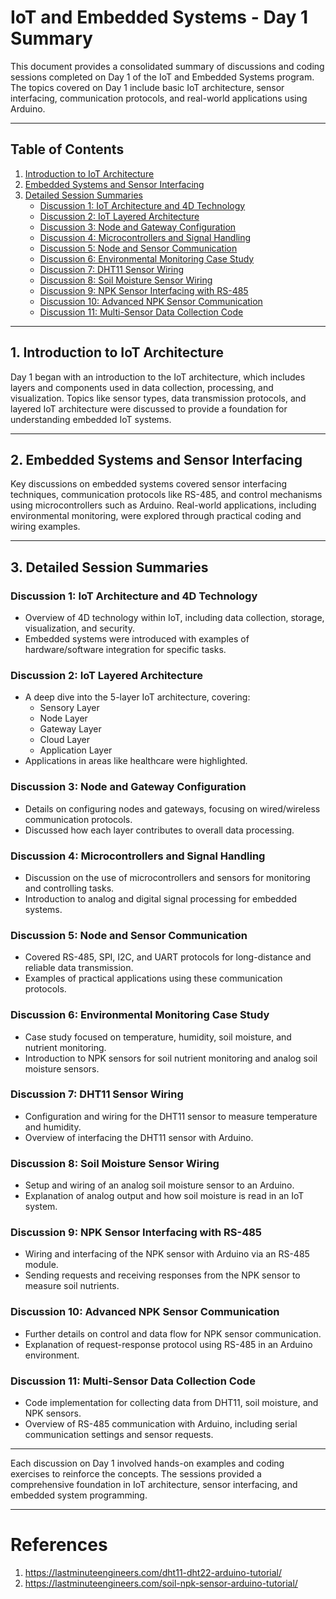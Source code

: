 # IoT and Embedded Systems - Day 1 Summary

This document provides a consolidated summary of discussions and coding sessions completed on Day 1 of the IoT and Embedded Systems program. The topics covered on Day 1 include basic IoT architecture, sensor interfacing, communication protocols, and real-world applications using Arduino.

---

## Table of Contents
1. [Introduction to IoT Architecture](#introduction-to-iot-architecture)
2. [Embedded Systems and Sensor Interfacing](#embedded-systems-and-sensor-interfacing)
3. [Detailed Session Summaries](#detailed-session-summaries)
   - [Discussion 1: IoT Architecture and 4D Technology](#discussion-1-iot-architecture-and-4d-technology)
   - [Discussion 2: IoT Layered Architecture](#discussion-2-iot-layered-architecture)
   - [Discussion 3: Node and Gateway Configuration](#discussion-3-node-and-gateway-configuration)
   - [Discussion 4: Microcontrollers and Signal Handling](#discussion-4-microcontrollers-and-signal-handling)
   - [Discussion 5: Node and Sensor Communication](#discussion-5-node-and-sensor-communication)
   - [Discussion 6: Environmental Monitoring Case Study](#discussion-6-environmental-monitoring-case-study)
   - [Discussion 7: DHT11 Sensor Wiring](#discussion-7-dht11-sensor-wiring)
   - [Discussion 8: Soil Moisture Sensor Wiring](#discussion-8-soil-moisture-sensor-wiring)
   - [Discussion 9: NPK Sensor Interfacing with RS-485](#discussion-9-npk-sensor-interfacing-with-rs-485)
   - [Discussion 10: Advanced NPK Sensor Communication](#discussion-10-advanced-npk-sensor-communication)
   - [Discussion 11: Multi-Sensor Data Collection Code](#discussion-11-multi-sensor-data-collection-code)

---

## 1. Introduction to IoT Architecture

Day 1 began with an introduction to the IoT architecture, which includes layers and components used in data collection, processing, and visualization. Topics like sensor types, data transmission protocols, and layered IoT architecture were discussed to provide a foundation for understanding embedded IoT systems.

---

## 2. Embedded Systems and Sensor Interfacing

Key discussions on embedded systems covered sensor interfacing techniques, communication protocols like RS-485, and control mechanisms using microcontrollers such as Arduino. Real-world applications, including environmental monitoring, were explored through practical coding and wiring examples.

---

## 3. Detailed Session Summaries

### Discussion 1: IoT Architecture and 4D Technology
- Overview of 4D technology within IoT, including data collection, storage, visualization, and security.
- Embedded systems were introduced with examples of hardware/software integration for specific tasks.

### Discussion 2: IoT Layered Architecture
- A deep dive into the 5-layer IoT architecture, covering:
  - Sensory Layer
  - Node Layer
  - Gateway Layer
  - Cloud Layer
  - Application Layer
- Applications in areas like healthcare were highlighted.

### Discussion 3: Node and Gateway Configuration
- Details on configuring nodes and gateways, focusing on wired/wireless communication protocols.
- Discussed how each layer contributes to overall data processing.

### Discussion 4: Microcontrollers and Signal Handling
- Discussion on the use of microcontrollers and sensors for monitoring and controlling tasks.
- Introduction to analog and digital signal processing for embedded systems.

### Discussion 5: Node and Sensor Communication
- Covered RS-485, SPI, I2C, and UART protocols for long-distance and reliable data transmission.
- Examples of practical applications using these communication protocols.

### Discussion 6: Environmental Monitoring Case Study
- Case study focused on temperature, humidity, soil moisture, and nutrient monitoring.
- Introduction to NPK sensors for soil nutrient monitoring and analog soil moisture sensors.

### Discussion 7: DHT11 Sensor Wiring
- Configuration and wiring for the DHT11 sensor to measure temperature and humidity.
- Overview of interfacing the DHT11 sensor with Arduino.

### Discussion 8: Soil Moisture Sensor Wiring
- Setup and wiring of an analog soil moisture sensor to an Arduino.
- Explanation of analog output and how soil moisture is read in an IoT system.

### Discussion 9: NPK Sensor Interfacing with RS-485
- Wiring and interfacing of the NPK sensor with Arduino via an RS-485 module.
- Sending requests and receiving responses from the NPK sensor to measure soil nutrients.

### Discussion 10: Advanced NPK Sensor Communication
- Further details on control and data flow for NPK sensor communication.
- Explanation of request-response protocol using RS-485 in an Arduino environment.

### Discussion 11: Multi-Sensor Data Collection Code
- Code implementation for collecting data from DHT11, soil moisture, and NPK sensors.
- Overview of RS-485 communication with Arduino, including serial communication settings and sensor requests.

---

Each discussion on Day 1 involved hands-on examples and coding exercises to reinforce the concepts. The sessions provided a comprehensive foundation in IoT architecture, sensor interfacing, and embedded system programming.

---
# References
1. https://lastminuteengineers.com/dht11-dht22-arduino-tutorial/
2. https://lastminuteengineers.com/soil-npk-sensor-arduino-tutorial/ 
